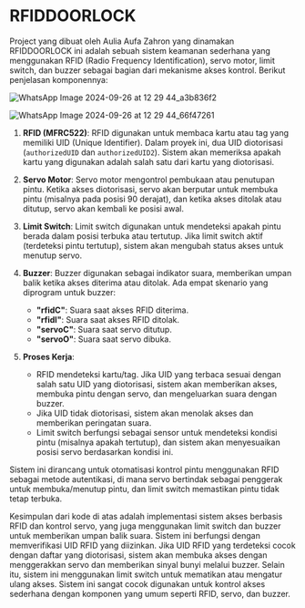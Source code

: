 # RFIDDOORLOCK

Project yang dibuat oleh Aulia Aufa Zahron yang dinamakan RFIDDOORLOCK ini adalah sebuah sistem keamanan sederhana yang menggunakan RFID (Radio Frequency Identification), servo motor, limit switch, dan buzzer sebagai bagian dari mekanisme akses kontrol. Berikut penjelasan komponennya:

![WhatsApp Image 2024-09-26 at 12 29 44_a3b836f2](https://github.com/user-attachments/assets/1faee348-efff-4f8b-bf15-7a0b27e89f58)

![WhatsApp Image 2024-09-26 at 12 29 44_66f47261](https://github.com/user-attachments/assets/f9d1a046-d0e5-4200-8b10-ce55080c8fc0)



1. **RFID (MFRC522)**: RFID digunakan untuk membaca kartu atau tag yang memiliki UID (Unique Identifier). Dalam proyek ini, dua UID diotorisasi (`authorizedUID` dan `authorizedUID2`). Sistem akan memeriksa apakah kartu yang digunakan adalah salah satu dari kartu yang diotorisasi.

2. **Servo Motor**: Servo motor mengontrol pembukaan atau penutupan pintu. Ketika akses diotorisasi, servo akan berputar untuk membuka pintu (misalnya pada posisi 90 derajat), dan ketika akses ditolak atau ditutup, servo akan kembali ke posisi awal.

3. **Limit Switch**: Limit switch digunakan untuk mendeteksi apakah pintu berada dalam posisi terbuka atau tertutup. Jika limit switch aktif (terdeteksi pintu tertutup), sistem akan mengubah status akses untuk menutup servo.

4. **Buzzer**: Buzzer digunakan sebagai indikator suara, memberikan umpan balik ketika akses diterima atau ditolak. Ada empat skenario yang diprogram untuk buzzer:
   - **"rfidC"**: Suara saat akses RFID diterima.
   - **"rfidI"**: Suara saat akses RFID ditolak.
   - **"servoC"**: Suara saat servo ditutup.
   - **"servoO"**: Suara saat servo dibuka.

5. **Proses Kerja**:
   - RFID mendeteksi kartu/tag. Jika UID yang terbaca sesuai dengan salah satu UID yang diotorisasi, sistem akan memberikan akses, membuka pintu dengan servo, dan mengeluarkan suara dengan buzzer.
   - Jika UID tidak diotorisasi, sistem akan menolak akses dan memberikan peringatan suara.
   - Limit switch berfungsi sebagai sensor untuk mendeteksi kondisi pintu (misalnya apakah tertutup), dan sistem akan menyesuaikan posisi servo berdasarkan kondisi ini.

Sistem ini dirancang untuk otomatisasi kontrol pintu menggunakan RFID sebagai metode autentikasi, di mana servo bertindak sebagai penggerak untuk membuka/menutup pintu, dan limit switch memastikan pintu tidak tetap terbuka.


Kesimpulan dari kode di atas adalah implementasi sistem akses berbasis RFID dan kontrol servo, yang juga menggunakan limit switch dan buzzer untuk memberikan umpan balik suara. Sistem ini berfungsi dengan memverifikasi UID RFID yang diizinkan. Jika UID RFID yang terdeteksi cocok dengan daftar yang diotorisasi, sistem akan membuka akses dengan menggerakkan servo dan memberikan sinyal bunyi melalui buzzer. Selain itu, sistem ini menggunakan limit switch untuk mematikan atau mengatur ulang akses. Sistem ini sangat cocok digunakan untuk kontrol akses sederhana dengan komponen yang umum seperti RFID, servo, dan buzzer.
